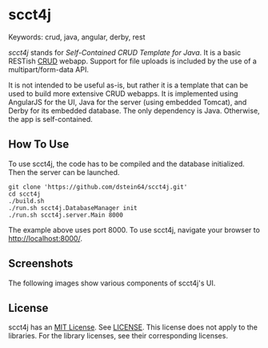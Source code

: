 scct4j
======

Keywords: crud, java, angular, derby, rest

*scct4j* stands for *Self-Contained CRUD Template for Java*. It is a basic RESTish
[CRUD](https://en.wikipedia.org/wiki/Create,_read,_update_and_delete) webapp.
Support for file uploads is included by the use of a multipart/form-data API.

It is not intended to be useful as-is, but rather it is a template that can be
used to build more extensive CRUD webapps. It is implemented using AngularJS for
the UI, Java for the server (using embedded Tomcat), and Derby for its embedded
database. The only dependency is Java. Otherwise, the app is self-contained.

How To Use
----------

To use scct4j, the code has to be compiled and the database initialized.
Then the server can be launched.

```
git clone 'https://github.com/dstein64/scct4j.git'
cd scct4j
./build.sh
./run.sh scct4j.DatabaseManager init
./run.sh scct4j.server.Main 8000
```

The example above uses port 8000. To use scct4j, navigate your browser
to [http://localhost:8000/](http://localhost:8000/).

Screenshots
-----------

The following images show various components of scct4j's UI.

License
-------

scct4j has an [MIT License](https://en.wikipedia.org/wiki/MIT_License).
See [LICENSE](LICENSE).
This license does not apply to the libraries. For the library licenses, see their corresponding licenses.
